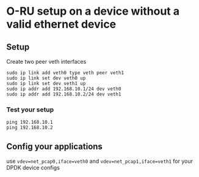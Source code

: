 # O-RU setup on a device without a valid ethernet device

## Setup

Create two peer veth interfaces
```
sudo ip link add veth0 type veth peer veth1
sudo ip link set dev veth0 up
sudo ip link set dev veth1 up
sudo ip addr add 192.168.10.1/24 dev veth0
sudo ip addr add 192.168.10.2/24 dev veth1
```

### Test your setup
```
ping 192.168.10.1
ping 192.168.10.2
```

## Config your applications

use `vdev=net_pcap0,iface=veth0` and `vdev=net_pcap1,iface=veth1` for your DPDK device configs




